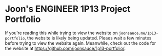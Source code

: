 # Joon's ENGINEER 1P13 Project Portfolio
If you're reading this while trying to view the website on `joonsauce.me/1p13-portfolio`, the website is likely being updated. Pleaes wait a few minutes before trying to view the website again. Meanwhile, check out the code for the website at https://github.com/joonsauce/1p13-portfolio/.
